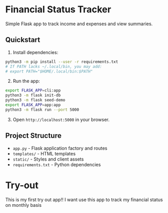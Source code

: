 # Financial Status Tracker

Simple Flask app to track income and expenses and view summaries.

## Quickstart

1. Install dependencies:

```bash
python3 -m pip install --user -r requirements.txt
# If PATH lacks ~/.local/bin, you may add:
# export PATH="$HOME/.local/bin:$PATH"
```

2. Run the app:

```bash
export FLASK_APP=cli:app
python3 -m flask init-db
python3 -m flask seed-demo
export FLASK_APP=app:app
python3 -m flask run --port 5000
```

3. Open `http://localhost:5000` in your browser.

## Project Structure

- `app.py` - Flask application factory and routes
- `templates/` - HTML templates
- `static/` - Styles and client assets
- `requirements.txt` - Python dependencies

# Try-out
This is my first try out app!!
I want use this app to track my financial status on monthly basis 
